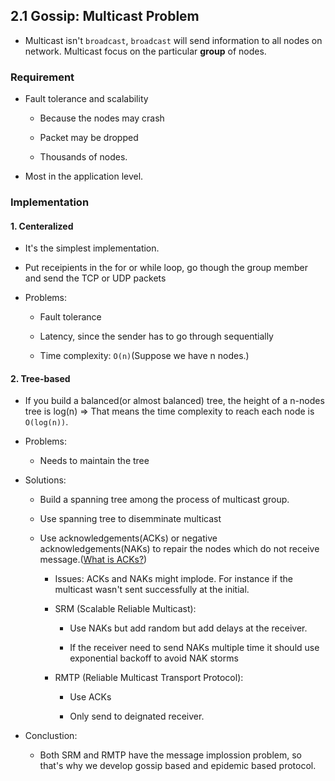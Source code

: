 ## 2.1 Gossip: Multicast Problem 

- Multicast isn't `broadcast`, `broadcast` will send information to all nodes on network. Multicast focus on the particular **group** of nodes.

### Requirement

- Fault tolerance and scalability
    
    - Because the nodes may crash

    - Packet may be dropped

    - Thousands of nodes.

- Most in the application level.

### Implementation

#### 1. Centeralized

- It's the simplest implementation.

- Put receipients in the for or while loop, go though the group member and send the TCP or UDP packets

- Problems:
    
    - Fault tolerance

    - Latency, since the sender has to go through sequentially

    - Time complexity: `O(n)`(Suppose we have n nodes.)

#### 2. Tree-based

- If you build a balanced(or almost balanced) tree, the height of a n-nodes tree is log(n) => That means the time complexity to reach each node is `O(log(n))`. 

- Problems:
    
    - Needs to maintain the tree

- Solutions:

    - Build a spanning tree among the process of multicast group.

    - Use spanning tree to disemminate multicast

    - Use acknowledgements(ACKs) or negative acknowledgements(NAKs) to repair the nodes which do not receive message.([What is ACKs?](http://en.wikipedia.org/wiki/Acknowledgement_(data_networks)))
    
        - Issues: ACKs and NAKs might implode. For instance if the multicast wasn't sent successfully at the initial.

        - SRM (Scalable Reliable Multicast): 
            
            - Use NAKs but add random but add delays at the receiver. 

            - If the receiver need to send NAKs multiple time it should use exponential backoff to avoid NAK storms

        - RMTP (Reliable Multicast Transport Protocol):

             - Use ACKs 

             - Only send to deignated receiver.

- Conclustion:

    - Both SRM and RMTP have the message implossion problem, so that's why we develop gossip based and epidemic based protocol.

    









